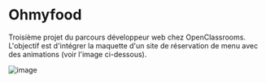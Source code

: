 # Ohmyfood
Troisième projet du parcours développeur web chez OpenClassrooms.
L'objectif est d'intégrer la maquette d'un site de réservation de menu avec des animations (voir l'image ci-dessous). 

![image](C:\Users\bendu\OneDrive\Bureau\e-portfolio\screenshot\Ohmyfood.png)
